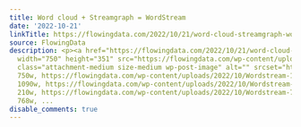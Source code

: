 ```yaml
---
title: Word cloud + Streamgraph = WordStream
date: '2022-10-21'
linkTitle: https://flowingdata.com/2022/10/21/word-cloud-streamgraph-wordstream/
source: FlowingData
description: <p><a href="https://flowingdata.com/2022/10/21/word-cloud-streamgraph-wordstream/"><img
  width="750" height="351" src="https://flowingdata.com/wp-content/uploads/2022/10/Wordstream-750x351.png"
  class="attachment-medium size-medium wp-post-image" alt="" srcset="https://flowingdata.com/wp-content/uploads/2022/10/Wordstream-750x351.png
  750w, https://flowingdata.com/wp-content/uploads/2022/10/Wordstream-1090x510.png
  1090w, https://flowingdata.com/wp-content/uploads/2022/10/Wordstream-210x98.png
  210w, https://flowingdata.com/wp-content/uploads/2022/10/Wordstream-768x359.png
  768w, ...
disable_comments: true
---
```

<p><a href="https://flowingdata.com/2022/10/21/word-cloud-streamgraph-wordstream/"><img width="750" height="351" src="https://flowingdata.com/wp-content/uploads/2022/10/Wordstream-750x351.png" class="attachment-medium size-medium wp-post-image" alt="" srcset="https://flowingdata.com/wp-content/uploads/2022/10/Wordstream-750x351.png 750w, https://flowingdata.com/wp-content/uploads/2022/10/Wordstream-1090x510.png 1090w, https://flowingdata.com/wp-content/uploads/2022/10/Wordstream-210x98.png 210w, https://flowingdata.com/wp-content/uploads/2022/10/Wordstream-768x359.png 768w, ...
